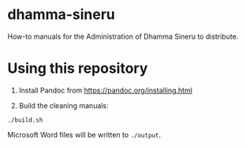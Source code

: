# dhamma-sineru

How-to manuals for the Administration of Dhamma Sineru to distribute.

# Using this repository

1. Install Pandoc from https://pandoc.org/installing.html

2. Build the cleaning manuals:

```
./build.sh
```

Microsoft Word files will be written to `./output`.

